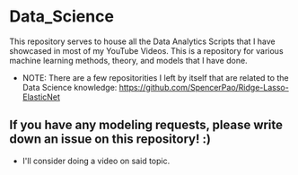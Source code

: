 # Data_Science
This repository serves to house all the Data Analytics Scripts that I have showcased in most of my YouTube Videos. This is a repository for various machine learning methods, theory, and models that I have done. 
- NOTE: There are a few repositorities I left by itself that are related to the Data Science knowledge: https://github.com/SpencerPao/Ridge-Lasso-ElasticNet


## If you have any modeling requests, please write down an issue on this repository! :) 
- I'll consider doing a video on said topic.

